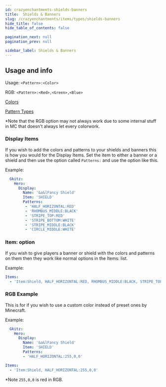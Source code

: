 ```yaml
---
id: crazyenchantments-shields-banners
title:  Shields & Banners
slug: /crazyenchantments/items/types/shields-banners
hide_title: false
hide_table_of_contents: false

pagination_next: null
pagination_prev: null

sidebar_label: Shields & Banners
---
```

## Usage and info
Usage: `<Pattern>:<Color>`

RGB: `<Pattern>:<Red>,<Green>,<Blue>`

[Colors](https://jd.papermc.io/paper/1.20/org/bukkit/DyeColor.html)

[Pattern Types](https://jd.papermc.io/paper/1.20/org/bukkit/block/banner/PatternType.html)

*Note that the RGB option may not always work due to some internal stuff in MC that doesn't always let every colorwork.

### Display Items
If you wish to add the colors and patterns to your shields and banners this is how you would for the Display Items.
Set the item to either a banner or a shield and then use the option called `Patterns:` and use the option like this.

Example:
```yaml
  Gkitz:
    Hero:
      Display:
        Name: '&a&lFancy Shield'
        Item: 'SHIELD'
        Patterns:
         - 'HALF_HORIZONTAL:RED'
         - 'RHOMBUS_MIDDLE:BLACK'
         - 'STRIPE_TOP:RED'
         - 'STRIPE_BOTTOM:WHITE'
         - 'STRIPE_MIDDLE:BLACK'
         - 'CIRCLE_MIDDLE:WHITE'
```

### Item: option
If you wish to give players a banner or shield with the colors and patterns on them then they work like normal options in the Items: list.

Example:
```yaml
Items:
  - 'Item:Shield, HALF_HORIZONTAL:RED, RHOMBUS_MIDDLE:BLACK, STRIPE_TOP:RED, STRIPE_BOTTOM:WHITE, STRIPE_MIDDLE:BLACK, CIRCLE_MIDDLE:WHITE'
```

### RGB Example
This is for if you wish to use a custom color instead of preset ones by Minecraft.

Example:
```yaml
  Gkitz:
    Hero:
      Display:
        Name: '&a&lFancy Shield'
        Item: 'SHIELD'
        Patterns:
        - 'HALF_HORIZONTAL:255,0,0'
```
```yaml
Items:
  - 'Item:Shield, HALF_HORIZONTAL:255,0,0'
```
*Note `255,0,0` is red in RGB.